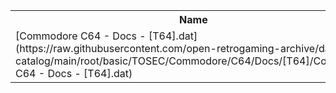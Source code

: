 <table>
<tr><th>Name</th><th>Size</th></tr>
<tr><td>[Commodore C64 - Docs - [T64].dat](https://raw.githubusercontent.com/open-retrogaming-archive/dat-catalog/main/root/basic/TOSEC/Commodore/C64/Docs/[T64]/Commodore C64 - Docs - [T64].dat)</td><td>9508</td></tr>
</table>
